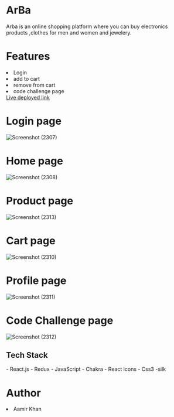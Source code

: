 <h1 fontsize="30px">ArBa</h1>
Arba is an online shopping platform where you can buy electronics products ,clothes for men and women and jewelery.
<h1>Features</h1>
<li>Login</li>
<li>add to cart</li>
<li>remove from cart</li> 
<li>code challenge page</li> 
<a href="https://spontaneous-sunshine-511dc1.netlify.app">Live deployed link</a>
 
 
<h1>Login page</h1>

![Screenshot (2307)](https://user-images.githubusercontent.com/101388992/224698542-2a673de5-73a1-42e1-867d-bdfc9d28fe30.png)

<h1>Home page</h1>

![Screenshot (2308)](https://user-images.githubusercontent.com/101388992/224699425-a82668f1-19ce-45cd-ae4f-4b926a9cb907.png)


<h1>Product page</h1>

![Screenshot (2313)](https://user-images.githubusercontent.com/101388992/224699659-80041e7b-b11b-4042-99af-2e7ece444adb.png)



<h1>Cart page</h1>

![Screenshot (2310)](https://user-images.githubusercontent.com/101388992/224697333-06602321-85db-4b7b-a8a9-ab928361790f.png)

<h1>Profile page</h1>

![Screenshot (2311)](https://user-images.githubusercontent.com/101388992/224697408-c3ae873e-d38b-4a6b-9bf4-00630b432a53.png)


<h1>Code Challenge page</h1>

![Screenshot (2312)](https://user-images.githubusercontent.com/101388992/224697538-62b68aab-83a7-4eb3-af78-6cb604ed954b.png)

 <h2>Tech Stack</h2>
- React.js
- Redux
- JavaScript
- Chakra
- React icons
- Css3
-silk
<h1>Author</h1> 
<li>Aamir Khan</li>
